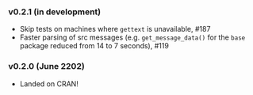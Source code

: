 ### v0.2.1 (in development)

 * Skip tests on machines where `gettext` is unavailable, #187
 * Faster parsing of src messages (e.g. `get_message_data()` for the `base` package reduced from 14 to 7 seconds), #119

### v0.2.0 (June 2202)

 * Landed on CRAN!
